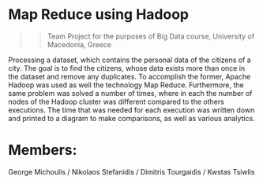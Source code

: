 # Map Reduce using Hadoop

>> Team Project for the purposes of Big Data course,
>> University of Macedonia, Greece


Processing a dataset, which contains the personal data of the citizens of a city. The goal is to find the citizens, whose data exists more than once in the dataset and remove any duplicates. To accomplish the former, Apache Hadoop was used as well the technology Map Reduce. Furthermore, the same problem was solved a number of times, where in each the number of nodes of the Hadoop  cluster was different compared to the others executions. The time that was needed for each execution was written down and printed to a diagram to make comparisons, as well as various analytics.


# Members:

George Michoulis / 
Nikolaos Stefanidis / 
Dimitris Tourgaidis / 
Kwstas Tsiwlis
